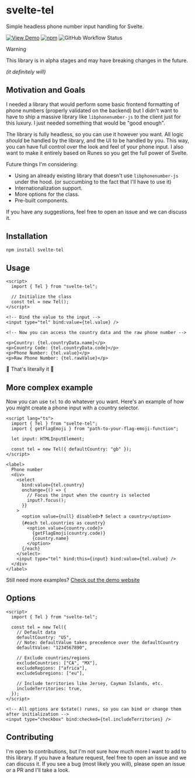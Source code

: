# svelte-tel

Simple headless phone number input handling for Svelte.

[![View Demo](https://img.shields.io/badge/View%20Demo-blue)](https://mattheousdt.github.io/svelte-tel/)
[![npm](https://img.shields.io/npm/v/svelte-tel)](https://www.npmjs.com/package/svelte-tel)
![GitHub Workflow Status](https://img.shields.io/github/actions/workflow/status/MattheousDT/svelte-tel/deploy.yml?branch=master)

> [!WARNING]
> This library is in alpha stages and may have breaking changes in the future.
>
> _(it definitely will)_

## Motivation and Goals

I needed a library that would perform some basic frontend formatting of phone numbers (properly validated on the backend) but I didn't want to have to ship a massive library like `libphonenumber-js` to the client just for this luxury. I just needed something that would be "good enough".

The library is fully headless, so you can use it however you want. All logic _should_ be handled by the library, and the UI to be handled by you. This way, you can have full control over the look and feel of your phone input. I also want to make it entirely based on Runes so you get the full power of Svelte.

Future things I'm considering:

- Using an already existing library that doesn't use `libphonenumber-js` under the hood. (or succumbing to the fact that I'll have to use it)
- Internationalization support.
- More options for the class.
- Pre-built components.

If you have any suggestions, feel free to open an issue and we can discuss it.

## Installation

```bash
npm install svelte-tel
```

## Usage

```svelte
<script>
  import { Tel } from "svelte-tel";

  // Initialize the class
  const tel = new Tel();
</script>

<!-- Bind the value to the input -->
<input type="tel" bind:value={tel.value} />

<!-- Now you can access the country data and the raw phone number -->

<p>Country: {tel.countryData.name}</p>
<p>Country Code: {tel.countryData.code}</p>
<p>Phone Number: {tel.value}</p>
<p>Raw Phone Number: {tel.rawValue}</p>
```

🎉 That's literally it 🎉

## More complex example

Now you can use `tel` to do whatever you want.
Here's an example of how you might create a phone input with a country selector.

```svelte
<script lang="ts">
  import { Tel } from "svelte-tel";
  import { getFlagEmoji } from "path-to-your-flag-emoji-function";

  let input: HTMLInputElement;

  const tel = new Tel({ defaultCountry: "gb" });
</script>

<label>
  Phone number
  <div>
    <select
      bind:value={tel.country}
      onchange={() => {
        // Focus the input when the country is selected
        input?.focus();
      }}
    >
      <option value={null} disabled>❓️ Select a country</option>
      {#each tel.countries as country}
        <option value={country.code}>
          {getFlagEmoji(country.code)}
          {country.name}
        </option>
      {/each}
    </select>
    <input type="tel" bind:this={input} bind:value={tel.value} />
  </div>
</label>
```

Still need more examples? [Check out the demo website](https://mattheousdt.github.io/svelte-tel/)

## Options

```svelte
<script>
  import { Tel } from "svelte-tel";

  const tel = new Tel({
    // Default data
    defaultCountry: "US",
    // Note: defaultValue takes precedence over the defaultCountry
    defaultValue: "1234567890",

    // Exclude countries/regions
    excludeCountries: ["CA", "MX"],
    excludeRegions: ["africa"],
    excludeSubregions: ["eu"],

    // Include territories like Jersey, Cayman Islands, etc.
    includeTerritories: true,
  });
</script>

<!-- All options are $state() runes, so you can bind or change them after initialization -->
<input type="checkbox" bind:checked={tel.includeTerritories} />
```

## Contributing

I'm open to contributions, but I'm not sure how much more I want to add to this library. If you have a feature request, feel free to open an issue and we can discuss it. If you see a bug (most likely you will), please open an issue or a PR and I'll take a look.
